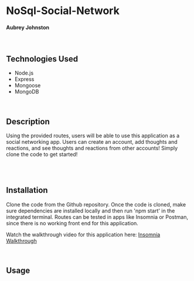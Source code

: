 # NoSql-Social-Network
#### Aubrey Johnston
<br>

## Technologies Used
<ul>
    <li>Node.js</li>
    <li>Express</li>
    <li>Mongoose</li>
    <li>MongoDB</li>
</ul>    

<br>

## Description

Using the provided routes, users will be able to use this application as a social networking app. Users can create an account, add thoughts and reactions, and see thoughts and reactions from other accounts! Simply clone the code to get started!


<br>

<br>

## Installation
Clone the code from the Github repository. Once the code is cloned, make sure dependencies are installed locally and then run 'npm start' in the integrated terminal. Routes can be tested in apps like Insomnia or Postman, since there is no working front end for this application. 
<br>

Watch the walkthrough video for this application here: 
[Insomnia Walkthrough](https://user-images.githubusercontent.com/116928146/236642852-faed14ae-198d-4489-8a6a-3b1b7bfe0ce6.webm)


<br>

## Usage



<br>
